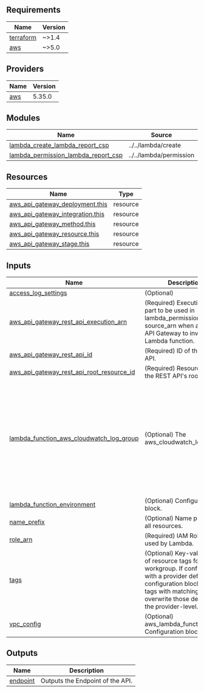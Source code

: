 <!-- BEGIN_TF_DOCS -->
## Requirements

| Name | Version |
|------|---------|
| <a name="requirement_terraform"></a> [terraform](#requirement\_terraform) | ~>1.4 |
| <a name="requirement_aws"></a> [aws](#requirement\_aws) | ~>5.0 |

## Providers

| Name | Version |
|------|---------|
| <a name="provider_aws"></a> [aws](#provider\_aws) | 5.35.0 |

## Modules

| Name | Source | Version |
|------|--------|---------|
| <a name="module_lambda_create_lambda_report_csp"></a> [lambda\_create\_lambda\_report\_csp](#module\_lambda\_create\_lambda\_report\_csp) | ../../lambda/create | n/a |
| <a name="module_lambda_permission_lambda_report_csp"></a> [lambda\_permission\_lambda\_report\_csp](#module\_lambda\_permission\_lambda\_report\_csp) | ../../lambda/permission | n/a |

## Resources

| Name | Type |
|------|------|
| [aws_api_gateway_deployment.this](https://registry.terraform.io/providers/hashicorp/aws/latest/docs/resources/api_gateway_deployment) | resource |
| [aws_api_gateway_integration.this](https://registry.terraform.io/providers/hashicorp/aws/latest/docs/resources/api_gateway_integration) | resource |
| [aws_api_gateway_method.this](https://registry.terraform.io/providers/hashicorp/aws/latest/docs/resources/api_gateway_method) | resource |
| [aws_api_gateway_resource.this](https://registry.terraform.io/providers/hashicorp/aws/latest/docs/resources/api_gateway_resource) | resource |
| [aws_api_gateway_stage.this](https://registry.terraform.io/providers/hashicorp/aws/latest/docs/resources/api_gateway_stage) | resource |

## Inputs

| Name | Description | Type | Default | Required |
|------|-------------|------|---------|:--------:|
| <a name="input_access_log_settings"></a> [access\_log\_settings](#input\_access\_log\_settings) | (Optional) | `map(any)` | `{}` | no |
| <a name="input_aws_api_gateway_rest_api_execution_arn"></a> [aws\_api\_gateway\_rest\_api\_execution\_arn](#input\_aws\_api\_gateway\_rest\_api\_execution\_arn) | (Required) Execution ARN part to be used in lambda\_permission's source\_arn when allowing API Gateway to invoke a Lambda function. | `string` | n/a | yes |
| <a name="input_aws_api_gateway_rest_api_id"></a> [aws\_api\_gateway\_rest\_api\_id](#input\_aws\_api\_gateway\_rest\_api\_id) | (Required) ID of the REST API. | `string` | n/a | yes |
| <a name="input_aws_api_gateway_rest_api_root_resource_id"></a> [aws\_api\_gateway\_rest\_api\_root\_resource\_id](#input\_aws\_api\_gateway\_rest\_api\_root\_resource\_id) | (Required) Resource ID of the REST API's root. | `string` | n/a | yes |
| <a name="input_lambda_function_aws_cloudwatch_log_group"></a> [lambda\_function\_aws\_cloudwatch\_log\_group](#input\_lambda\_function\_aws\_cloudwatch\_log\_group) | (Optional) The aws\_cloudwatch\_log\_group. | <pre>object(<br>    {<br>      # Specifies the number of days you want to retain log events in the specified log group. Possible values are: 1, 3, 5, 7, 14, 30, 60, 90, 120, 150, 180, 365, 400, 545, 731, 1827, 3653, and 0. If you select 0, the events in the log group are always retained and never expire.<br>      retention_in_days = number<br>      # The ARN of the KMS Key to use when encrypting log data. Please note, after the AWS KMS CMK is disassociated from the log group, AWS CloudWatch Logs stops encrypting newly ingested data for the log group. All previously ingested data remains encrypted, and AWS CloudWatch Logs requires permissions for the CMK whenever the encrypted data is requested.<br>      kms_key_id = string<br>    }<br>  )</pre> | <pre>{<br>  "kms_key_id": null,<br>  "retention_in_days": 14<br>}</pre> | no |
| <a name="input_lambda_function_environment"></a> [lambda\_function\_environment](#input\_lambda\_function\_environment) | (Optional) Configuration block. | `map(string)` | `{}` | no |
| <a name="input_name_prefix"></a> [name\_prefix](#input\_name\_prefix) | (Optional) Name prefix of all resources. | `string` | `""` | no |
| <a name="input_role_arn"></a> [role\_arn](#input\_role\_arn) | (Required) IAM Role arn used by Lambda. | `string` | n/a | yes |
| <a name="input_tags"></a> [tags](#input\_tags) | (Optional) Key-value map of resource tags for the workgroup. If configured with a provider default\_tags configuration block present, tags with matching keys will overwrite those defined at the provider-level. | `map(any)` | `null` | no |
| <a name="input_vpc_config"></a> [vpc\_config](#input\_vpc\_config) | (Optional) aws\_lambda\_function Configuration block. | `list(any)` | `[]` | no |

## Outputs

| Name | Description |
|------|-------------|
| <a name="output_endpoint"></a> [endpoint](#output\_endpoint) | Outputs the Endpoint of the API. |
<!-- END_TF_DOCS -->
